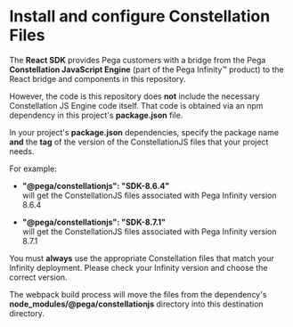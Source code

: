 # Install and configure Constellation Files

The **React SDK** provides Pega customers with a bridge from the Pega **Constellation JavaScript Engine** (part of the Pega Infinity&trade; product) to the React bridge and components in this repository.

However, the code is this repository does **not** include the necessary Constellation JS Engine code itself. That code is obtained via an npm dependency in this project's **package.json** file.

In your project's **package.json** dependencies, specify the package name **and**
the **tag** of the version of the ConstellationJS files that your project needs.

For example:

* **"@pega/constellationjs": "SDK-8.6.4"** <br>
will get the ConstellationJS files associated with Pega Infinity version
8.6.4

* **"@pega/constellationjs": "SDK-8.7.1"** <br>
will get the ConstellationJS files associated with Pega Infinity version
8.7.1

You must **always** use the appropriate Constellation files that match your Infinity deployment. Please check your Infinity version and choose the correct version.



The webpack build process will move the files from the dependency's **node_modules/@pega/constellationjs** directory into this destination directory.
